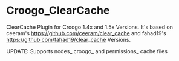 Croogo_ClearCache
=================

ClearCache Plugin for Croogo 1.4x and 1.5x Versions.
It's based on ceeram's https://github.com/ceeram/clear_cache and
fahad19's https://github.com/fahad19/clear_cache Versions.

UPDATE: Supports nodes_ croogo_ and permissions_ cache files
